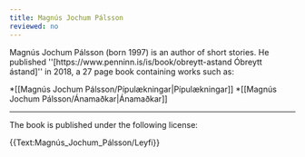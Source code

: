```yaml
---
title: Magnús Jochum Pálsson
reviewed: no
---
```

<vocabulary>
</vocabulary>
Magnús Jochum Pálsson (born 1997) is an author of short stories. He published ''[https://www.penninn.is/is/book/obreytt-astand Óbreytt ástand]'' in 2018, a 27 page book containing works such as:

*[[Magnús Jochum Pálsson/Pípulækningar|Pípulækningar]]
*[[Magnús Jochum Pálsson/Ánamaðkar|Ánamaðkar]]

***

The book is published under the following license:

{{Text:Magnús_Jochum_Pálsson/Leyfi}}
